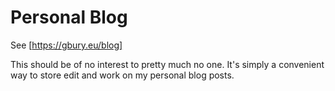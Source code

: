 Personal Blog
=============

See [https://gbury.eu/blog]

This should be of no interest to pretty much no one. It's simply a convenient
way to store edit and work on my personal blog posts.
